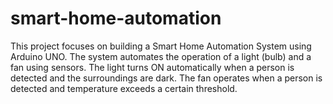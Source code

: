 # smart-home-automation
This project focuses on building a Smart Home Automation System using Arduino UNO. The  system automates the operation of a light (bulb) and a fan using sensors. The light turns ON  automatically when a person is detected and the surroundings are dark. The fan operates when  a person is detected and temperature exceeds a certain threshold.
